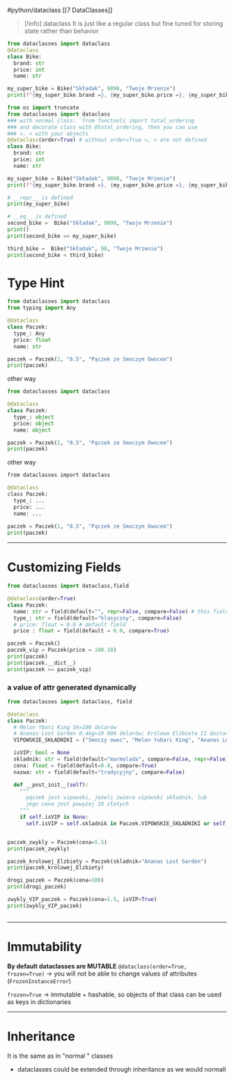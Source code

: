 #python/dataclass 
[[7 DataClasses]]

>[!info] dataclass
>It is just like a regular class but fine tuned for storing 	state rather than behavior

```python
from dataclasses import dataclass
@dataclass
class Bike:
  brand: str
  price: int
  name: str

my_super_bike = Bike("Składak", 9098, "Twoje Mrzenie")
print(f"{my_super_bike.brand =}, {my_super_bike.price =}, {my_super_bike.name =}")


```


```python
from os import truncate
from dataclasses import dataclass
### with normal class: `from functools import total_ordering
### and decorate class with @total_ordering, then you can use
### >, < with your objects
@dataclass(order=True) # without order=True >, < are not defined
class Bike:
  brand: str
  price: int
  name: str

my_super_bike = Bike("Składak", 9098, "Twoje Mrzenie")
print(f"{my_super_bike.brand =}, {my_super_bike.price =}, {my_super_bike.name =}")

# __repr__ is defined
print(my_super_bike)

# __eq__ is defined
second_bike =  Bike("Składak", 9098, "Twoje Mrzenie")
print()
print(second_bike == my_super_bike)

third_bike =  Bike("Składak", 98, "Twoje Mrzenie")
print(second_bike < third_bike)


```


# Type Hint
```python
from dataclasses import dataclass
from typing import Any 

@dataclass
class Paczek:
  type_: Any
  price: float
  name: str 

paczek = Paczek(1, "8.5", "Pączek ze Smoczym Owocem")
print(paczek)
```

other way
```python
from dataclasses import dataclass

@dataclass
class Paczek:
  type_: object
  price: object
  name: object 

paczek = Paczek(1, "8.5", "Pączek ze Smoczym Owocem")
print(paczek)
```

other way
```python
from dataclasses import dataclass

@dataclass
class Paczek:
  type_: ...
  price: ...
  name: ... 
  
paczek = Paczek(1, "8.5", "Pączek ze Smoczym Owocem")
print(paczek)
```


-----
# Customizing Fields
```python
from dataclasses import dataclass,field

@dataclass(order=True)
class Paczek:
  name: str = field(default="", repr=False, compare=False) # this field will not be show, when you print an object
  type_: str = field(default="klasyczny", compare=False)
  # price: float = 0.0 # default field
  price : float = field(default = 0.0, compare=True)

paczek = Paczek()
paczek_vip = Paczek(price = 100.10)
print(paczek)
print(paczek.__dict__)
print(paczek >= paczek_vip)
```

### a value of attr generated dynamically
```python
from dataclasses import dataclass, field

@dataclass
class Paczek:
  # Melon Ybari King 1k=100 dolarów
  # Ananas Lost Garden 0.4kg=10 000 dolarów; Królowa Elżbieta II dostała w prezencie dwa takie ananasy
  VIPOWSKIE_SKŁADNIKI = ("Smoczy owoc", "Melon Yubari King", "Ananas Lost Garden")

  isVIP: bool = None
  skladnik: str = field(default="marmolada", compare=False, repr=False) 
  cena: float = field(default=0.0, compare=True)
  nazwa: str = field(default="tradycyjny", compare=False)

  def __post_init__(self):
    """
      pączek jest vipowski, jeżeli zwiera vipowski składnik, lub
      jego cena jest powyżej 10 złotych 
    """
    if self.isVIP is None:
      self.isVIP = self.skladnik in Paczek.VIPOWSKIE_SKŁADNIKI or self.cena > 10


paczek_zwykly = Paczek(cena=5.5)
print(paczek_zwykly)

paczek_krolowej_Elzbiety = Paczek(skladnik="Ananas Lost Garden")
print(paczek_krolowej_Elzbiety)

drogi_paczek = Paczek(cena=100)
print(drogi_paczek)

zwykly_VIP_paczek = Paczek(cena=1.5, isVIP=True)
print(zwykly_VIP_paczek)
 
```


---
# Immutability

**By default dataclasses are MUTABLE**
`@dataclass(order=True, frozen=True)` -> you will not be able to change values of attributes (`FrozenInstanceError`)

`frozen=True` -> immutable + hashable, so objects of that class can be used as keys in dictionaries

--------
# Inheritance
It is the same as in "normal " classes

- dataclasses could be extended through inheritance as we would normall



























